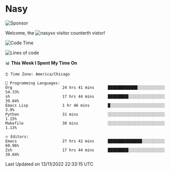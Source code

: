 # Nasy

<!--
<p align="center">
<img height="200" src="https://github-readme-stats.vercel.app/api?username=nasyxx&count_private=true&show_icons=true&theme=dracula&include_all_commits=true"/>
<img height="200" src="https://github-readme-stats.vercel.app/api/top-langs/?username=nasyxx&theme=dracula&hide=html,jupyter+notebook&count_private=true&show_icons=true"/>
</p>

  
----------------
-->

![Sponsor](https://img.shields.io/static/v1.svg?label=Sponsor&message=%E2%9D%A4&logo=GitHub&style=flat&color=pink)
 
Welcome, the ![nasyxx visitor counter](https://count.getloli.com/get/@nasyxx?theme=rule34)th vistor!
 
<!--START_SECTION:waka-->
![Code Time](http://img.shields.io/badge/Code%20Time-2%2C828%20hrs%202%20mins-blue)

![Lines of code](https://img.shields.io/badge/From%20Hello%20World%20I%27ve%20Written-5%20Million%20lines%20of%20code-blue)

📊 **This Week I Spent My Time On** 

```text
⌚︎ Time Zone: America/Chicago

💬 Programming Languages: 
Org                      24 hrs 41 mins      █████████████░░░░░░░░░░░░   54.33% 
sh                       17 hrs 44 mins      █████████░░░░░░░░░░░░░░░░   39.04% 
Emacs Lisp               1 hr 46 mins        █░░░░░░░░░░░░░░░░░░░░░░░░   3.9% 
Python                   31 mins             ░░░░░░░░░░░░░░░░░░░░░░░░░   1.15% 
Makefile                 30 mins             ░░░░░░░░░░░░░░░░░░░░░░░░░   1.13%

🔥 Editors: 
Emacs                    27 hrs 42 mins      ███████████████░░░░░░░░░░   60.96% 
Zsh                      17 hrs 44 mins      █████████░░░░░░░░░░░░░░░░   39.04%

```


 Last Updated on 13/11/2022 22:33:15 UTC
<!--END_SECTION:waka-->

<!-- ![visitors](https://visitor-badge.laobi.icu/badge?page_id=nasyxx.nasyxx) -->
